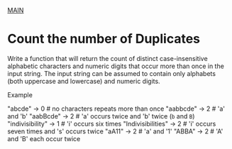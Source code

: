[MAIN](https://github.com/nacenik/codewars/blob/main/README.md) <br>
# Count the number of Duplicates

Write a function that will return the count of distinct case-insensitive alphabetic characters and numeric digits that occur more than once in the input string. The input string can be assumed to contain only alphabets (both uppercase and lowercase) and numeric digits.

Example

"abcde" -> 0  # no characters repeats more than once
"aabbcde" -> 2  # 'a' and 'b'
"aabBcde" -> 2  # 'a' occurs twice and 'b' twice (`b` and `B`)
"indivisibility" -> 1  # 'i' occurs six times
"Indivisibilities" -> 2  # 'i' occurs seven times and 's' occurs twice
"aA11" -> 2  # 'a' and '1'
"ABBA" -> 2  # 'A' and 'B' each occur twice